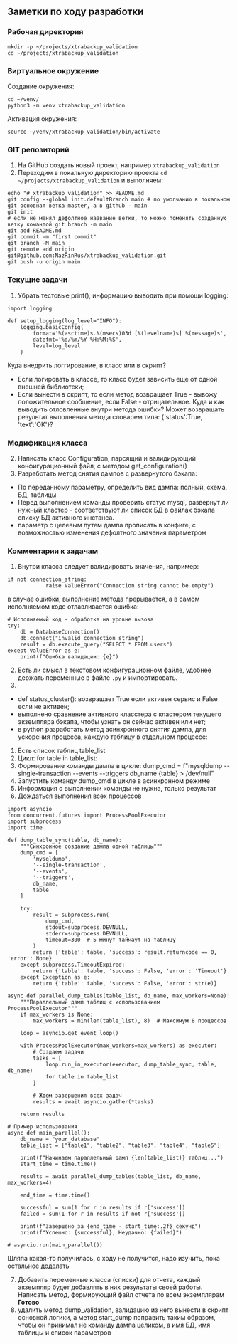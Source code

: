 ## Заметки по ходу разработки
### Рабочая директория
```
mkdir -p ~/projects/xtrabackup_validation
cd ~/projects/xtrabackup_validation
```
### Виртуальное окружение
Создание окружения:
```
cd ~/venv/
python3 -m venv xtrabackup_validation
```
Активация окружения:
```
source ~/venv/xtrabackup_validation/bin/activate
```
### GIT репозиторий
1. На GitHub создать новый проект, например `xtrabackup_validation`
2. Переходим в локальную директорию проекта `cd ~/projects/xtrabackup_validation` и выполняем:
```
echo "# xtrabackup_validation" >> README.md
git config --global init.defaultBranch main # по умолчанию в локальном git основная ветка master, а в github - main
git init
# если не менял дефолтное название ветки, то можно поменять созданную ветку командой git branch -m main
git add README.md
git commit -m "first commit"
git branch -M main
git remote add origin git@github.com:NazRinRus/xtrabackup_validation.git
git push -u origin main
```
### Текущие задачи
1. Убрать тестовые print(), информацию выводить при помощи logging:
```
import logging

def setup_logging(log_level="INFO"):
    logging.basicConfig(
        format='%(asctime)s.%(msecs)03d [%(levelname)s] %(message)s',
        datefmt='%d/%m/%Y %H:%M:%S',
        level=log_level
    )
```
Куда внедрить логгирование, в класс или в скрипт?
- Если логировать в классе, то класс будет зависить еще от одной внешней библиотеки;
- Если вынести в скрипт, то если метод возвращает True - вывожу положительное сообщение, если False - отрицательное. Куда и как выводить отловленные внутри метода ошибки? Может возвращать результат выполнения метода словарем типа: {'status':True, 'text':'OK'}?

### Модификация класса
2. Написать класс Configuration, парсящий и валидирующий конфигурационный файл, с методом get_configuration()
3. Разработать метод снятия дампов с развернутого бэкапа:
- По переданному параметру, определить вид дампа: полный, схема, БД, таблицы
- Перед выполнением команды проверить статус mysql, развернут ли нужный кластер - соответствуют ли список БД в файлах бэкапа списку БД активного инстанса.
- параметр с целевым путем дампа прописать в конфиге, с возможностью изменения дефолтного значения параметром

### Комментарии к задачам
1. Внутри класса следует валидировать значения, например:
```
if not connection_string:
            raise ValueError("Connection string cannot be empty")
```
в случае ошибки, выполнение метода прерывается, а в самом исполняемом коде отлавливается ошибка:
```
# Исполняемый код - обработка на уровне вызова
try:
    db = DatabaseConnection()
    db.connect("invalid_connection_string")
    result = db.execute_query("SELECT * FROM users")
except ValueError as e:
    print(f"Ошибка валидации: {e}")
```
2. Есть ли смысл в текстовом конфигурационном файле, удобнее держать переменные в файле `.py` и импортировать.
3. 
- def status_cluster(): возвращает True если активен сервис и False если не активен;
- выполнено сравнение активного класстера с кластером текущего экземпляра бэкапа, чтобы узнать он сейчас активен или нет;
- в python разработать метод асинхронного снятия дампа, для ускорения процесса, каждую таблицу в отдельном процессе:
1. Есть список таблиц table_list
2. Цикл: for table in table_list:
3. Формирование команды дампа в цикле: dump_cmd = f"mysqldump --single-transaction --events --triggers db_name {table} > /dev/null"
4. Запустить команду dump_cmd в цикле в асинхронном режиме
5. Информация о выполнении команды не нужна, только результат
6. Дождаться выполнения всех процессов
```
import asyncio
from concurrent.futures import ProcessPoolExecutor
import subprocess
import time

def dump_table_sync(table, db_name):
    """Синхронное создание дампа одной таблицы"""
    dump_cmd = [
        'mysqldump',
        '--single-transaction',
        '--events',
        '--triggers',
        db_name,
        table
    ]
    
    try:
        result = subprocess.run(
            dump_cmd,
            stdout=subprocess.DEVNULL,
            stderr=subprocess.DEVNULL,
            timeout=300  # 5 минут таймаут на таблицу
        )
        return {'table': table, 'success': result.returncode == 0, 'error': None}
    except subprocess.TimeoutExpired:
        return {'table': table, 'success': False, 'error': 'Timeout'}
    except Exception as e:
        return {'table': table, 'success': False, 'error': str(e)}

async def parallel_dump_tables(table_list, db_name, max_workers=None):
    """Параллельный дамп таблиц с использованием ProcessPoolExecutor"""
    if max_workers is None:
        max_workers = min(len(table_list), 8)  # Максимум 8 процессов
    
    loop = asyncio.get_event_loop()
    
    with ProcessPoolExecutor(max_workers=max_workers) as executor:
        # Создаем задачи
        tasks = [
            loop.run_in_executor(executor, dump_table_sync, table, db_name)
            for table in table_list
        ]
        
        # Ждем завершения всех задач
        results = await asyncio.gather(*tasks)
    
    return results

# Пример использования
async def main_parallel():
    db_name = "your_database"
    table_list = ["table1", "table2", "table3", "table4", "table5"]
    
    print(f"Начинаем параллельный дамп {len(table_list)} таблиц...")
    start_time = time.time()
    
    results = await parallel_dump_tables(table_list, db_name, max_workers=4)
    
    end_time = time.time()
    
    successful = sum(1 for r in results if r['success'])
    failed = sum(1 for r in results if not r['success'])
    
    print(f"Завершено за {end_time - start_time:.2f} секунд")
    print(f"Успешно: {successful}, Неудачно: {failed}")

# asyncio.run(main_parallel())
```
Шляпа какая-то получилась, с ходу не получится, надо изучить, пока остальное доделать

7. Добавить переменные класса (списки) для отчета, каждый экземпляр будет добавлять в них результаты своей работы. Написать метод, формирующий файл отчета по всем экземплярам **Готово**
8. удалить метод dump_validation, валидацию из него вынести в скрипт основной логики, а метод start_dump поправить таким образом, чтобы он принимал не команду дампа целиком, а имя БД, имя таблицы и список параметров
